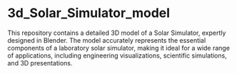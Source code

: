 # 3d_Solar_Simulator_model
This repository contains a detailed 3D model of a Solar Simulator, expertly designed in Blender. The model accurately represents the essential components of a laboratory solar simulator, making it ideal for a wide range of applications, including engineering visualizations, scientific simulations, and 3D presentations.
